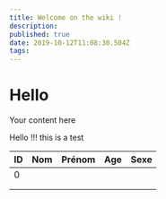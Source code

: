 ```yaml
---
title: Welcome on the wiki !
description: 
published: true
date: 2019-10-12T11:08:30.504Z
tags: 
---
```


# Hello
Your content here

Hello !!!
this is a test

| ID | Nom | Prénom | Age | Sexe   |
|---|---|---|---|---|
| 0  |   |   |   |   |
|   |   |   |   |   |
|   |   |   |   |   |


